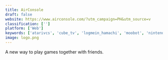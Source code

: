 ```yaml
---
title: AirConsole
draft: false 
website: https://www.airconsole.com/?utm_campaign=PH&utm_source=v
classification: ['']
platform: ['Web']
keywords: ['atarivcs', 'cube_tv', 'logmein_hamachi', 'moobot', 'nintendo_classic_mini', 'overwolf', 'radmin_vpn', 'restream', 'streamelements', 'super_nintendo_classic_edition', 'telegram_gaming_platform', 'xbox_one_x', 'dropleaf']
image: logo.png
---
```

A new way to play games together with friends.